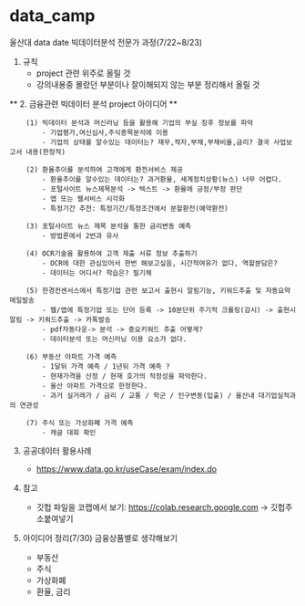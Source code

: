 # data_camp
울산대 data date 빅데이터분석 전문가 과정(7/22~8/23)


1. 규칙
    - project 관련 위주로 올릴 것
    - 강의내용중 몰랐던 부분이나 잘이해되지 않는 부분 정리해서 올릴 것

** 2. 금융관련 빅데이터 분석 project 아이디어 **
```
    (1) 빅데이터 분석과 머신러닝 등을 활용해 기업의 부실 징후 정보를 파악
        - 기업평가,여신심사,주식종목분석에 이용
        - 기업의 상태를 알수있는 데이터는? 재무,적자,부채,부채비율,금리? 결국 사업보고서 내용(한정적)
        
    (2) 환율추이를 분석하여 고객에게 환전서비스 제공 
        - 환율추이를 알수있는 데이터는? 과거환율, 세계정치상황(뉴스) 너무 어렵다.
        - 포털사이트 뉴스제목분석 -> 텍스트 -> 환율에 긍정/부정 판단
        - 앱 또는 웹서비스 시각화
        - 특정기간 추천: 특정기간/특정조건에서 분할환전(예약환전) 
        
    (3) 포털사이트 뉴스 제목 분석을 통한 금리변동 예측 
        - 방법론에서 2번과 유사
        
    (4) OCR기술을 활용하여 고객 제출 서류 정보 추출하기 
        - OCR에 대한 관심있어서 한번 해보고싶음, 시간적여유가 없다, 역할분담은? 
        - 데이터는 어디서? 학습은? 필기체
        
    (5) 한경컨센서스에서 특정기업 관련 보고서 출현시 알림기능, 키워드추출 및 자동요약 메일발송
        - 웹/앱에 특정기업 또는 단어 등록 -> 10분단위 주기적 크롤링(감시) -> 출현시 알림 -> 키워드추출 -> 카톡발송
        - pdf자동다운-> 분석 -> 중요키워드 추출 어떻게?
        - 데이터분석 또는 머신러닝 이용 요소가 없다.
        
    (6) 부동산 아파트 가격 예측
        - 1달뒤 가격 예측 / 1년뒤 가격 예측 ?
        - 현재가격을 산정 / 현재 호가의 적정성을 파악한다.
        - 울산 아파트 가격으로 한정한다.
        - 과거 실거래가 / 금리 / 교통 / 학군 / 인구변동(입출) / 울산내 대기업실적과의 연관성  
        
    (7) 주식 또는 가상화폐 가격 예측
        - 캐글 대회 확인
```

3. 공공데이터 활용사례
    - https://www.data.go.kr/useCase/exam/index.do

4. 참고
    - 깃헙 파일을 코랩에서 보기: https://colab.research.google.com -> 깃헙주소붙여넣기

5. 아이디어 정리(7/30)
금융상품별로 생각해보기
    - 부동산
    - 주식
    - 가상화폐
    - 환율, 금리

    
    
